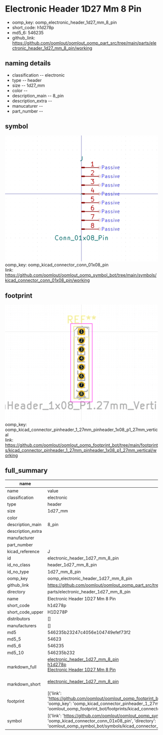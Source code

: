 # Electronic Header 1D27 Mm 8 Pin

  
* oomp_key: oomp_electronic_header_1d27_mm_8_pin 
* short_code: h1d278p
* md5_6: 546235  
* github_link: https://github.com/oomlout/oomlout_oomp_part_src/tree/main/parts/electronic_header_1d27_mm_8_pin/working  
## naming details
* classification -- electronic
* type -- header
* size -- 1d27_mm
* color -- 
* description_main -- 8_pin
* description_extra -- 
* manucaturer -- 
* part_number -- 



## symbol

![](symbol/0/working/working_600.png)  
oomp_key: oomp_kicad_connector_conn_01x08_pin  
link: https://github.com/oomlout/oomlout_oomp_symbol_bot/tree/main/symbols/kicad_connector_conn_01x08_pin/working  

## footprint

![](footprint/0/working/working_600.png)  
oomp_key: oomp_kicad_connector_pinheader_1_27mm_pinheader_1x08_p1_27mm_vertical  
link: https://github.com/oomlout/oomlout_oomp_footprint_bot/tree/main/footprints/kicad_connector_pinheader_1_27mm_pinheader_1x08_p1_27mm_vertical/working  

## full_summary
| name | value | 
| --- | --- | 
| name | value | 
| classification | electronic | 
| type | header | 
| size | 1d27_mm | 
| color |  | 
| description_main | 8_pin | 
| description_extra |  | 
| manufacturer |  | 
| part_number |  | 
| kicad_reference | J | 
| id | electronic_header_1d27_mm_8_pin | 
| id_no_class | header_1d27_mm_8_pin | 
| id_no_type | 1d27_mm_8_pin | 
| oomp_key | oomp_electronic_header_1d27_mm_8_pin | 
| github_link | https://github.com/oomlout/oomlout_oomp_part_src/tree/main/parts/electronic_header_1d27_mm_8_pin/working | 
| directory | parts/electronic_header_1d27_mm_8_pin | 
| name | Electronic Header 1D27 Mm 8 Pin | 
| short_code | h1d278p | 
| short_code_upper | H1D278P | 
| distributors | [] | 
| manufacturers | [] | 
| md5 | 546235b23247c4056e104749efef73f2 | 
| md5_5 | 54623 | 
| md5_6 | 546235 | 
| md5_10 | 546235b232 | 
| markdown_full | [electronic_header_1d27_mm_8_pin](https://github.com/oomlout/oomlout_oomp_part_src/tree/main/parts/electronic_header_1d27_mm_8_pin/working)<br>[h1d278p](https://github.com/oomlout/oomlout_oomp_part_src/tree/main/parts/electronic_header_1d27_mm_8_pin/working)<br>[Electronic Header 1D27 Mm 8 Pin](https://github.com/oomlout/oomlout_oomp_part_src/tree/main/parts/electronic_header_1d27_mm_8_pin/working)<br><br> | 
| markdown_short | [electronic_header_1d27_mm_8_pin](https://github.com/oomlout/oomlout_oomp_part_src/tree/main/parts/electronic_header_1d27_mm_8_pin/working)<br><br> | 
| footprint | [{'link': 'https://github.com/oomlout/oomlout_oomp_footprint_bot/tree/main/foootprntss/kicad_connector_pinheader_1_27mm_pinheader_1x08_p1_27mm_vertical', 'oomp_key': 'oomp_kicad_connector_pinheader_1_27mm_pinheader_1x08_p1_27mm_vertical', 'directory': 'oomlout_oomp_footprint_bot/footprints/kicad_connector_pinheader_1_27mm_pinheader_1x08_p1_27mm_vertical//working/working.kicad_mod'}] | 
| symbol | [{'link': 'https://github.com/oomlout/oomlout_oomp_symbol_bot/tree/main/symbols/kicad_connector_conn_01x08_pin', 'oomp_key': 'oomp_kicad_connector_conn_01x08_pin', 'directory': 'oomlout_oomp_symbol_bot/symbols/kicad_connector_conn_01x08_pin//working/working.kicad_sym'}] | 

